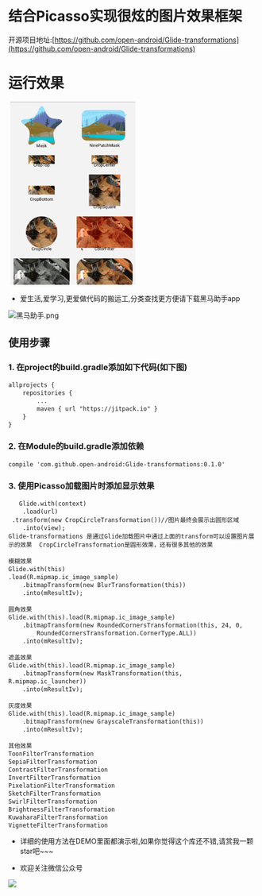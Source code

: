 # 结合Picasso实现很炫的图片效果框架
开源项目地址:[https://github.com/open-android/Glide-transformations](https://github.com/open-android/Glide-transformations)
# 运行效果
  <img src="art/demo.gif" width="50%">
  
 * 爱生活,爱学习,更爱做代码的搬运工,分类查找更方便请下载黑马助手app


![黑马助手.png](http://upload-images.jianshu.io/upload_images/4037105-f777f1214328dcc4.png?imageMogr2/auto-orient/strip%7CimageView2/2/w/1240)

## 使用步骤
### 1. 在project的build.gradle添加如下代码(如下图)

	allprojects {
	    repositories {
	        ...
	        maven { url "https://jitpack.io" }
	    }
	}
  
### 2. 在Module的build.gradle添加依赖

    compile 'com.github.open-android:Glide-transformations:0.1.0'
### 3. 使用Picasso加载图片时添加显示效果

	   Glide.with(context) 
        .load(url) 
	 .transform(new CropCircleTransformation())//图片最终会展示出圆形区域
        .into(view);
	Glide-transformations 是通过Glide加载图片中通过上面的transform可以设置图片展示的效果  CropCircleTransformation是圆形效果，还有很多其他的效果
	
	模糊效果
	Glide.with(this)
	.load(R.mipmap.ic_image_sample)
        .bitmapTransform(new BlurTransformation(this))
        .into(mResultIv);
	
	圆角效果
	Glide.with(this).load(R.mipmap.ic_image_sample)
        .bitmapTransform(new RoundedCornersTransformation(this, 24, 0, 
            RoundedCornersTransformation.CornerType.ALL))
        .into(mResultIv);
	
	遮盖效果
	Glide.with(this).load(R.mipmap.ic_image_sample)
        .bitmapTransform(new MaskTransformation(this, R.mipmap.ic_launcher))
        .into(mResultIv);
	
	灰度效果
	Glide.with(this).load(R.mipmap.ic_image_sample)
        .bitmapTransform(new GrayscaleTransformation(this))
        .into(mResultIv);

	其他效果
	ToonFilterTransformation
	SepiaFilterTransformation
	ContrastFilterTransformation
	InvertFilterTransformation
	PixelationFilterTransformation
	SketchFilterTransformation
	SwirlFilterTransformation
	BrightnessFilterTransformation
	KuwaharaFilterTransformation
	VignetteFilterTransformation


* 详细的使用方法在DEMO里面都演示啦,如果你觉得这个库还不错,请赏我一颗star吧~~~

* 欢迎关注微信公众号

![](http://upload-images.jianshu.io/upload_images/4037105-8f737b5104dd0b5d.png?imageMogr2/auto-orient/strip%7CimageView2/2/w/1240)
